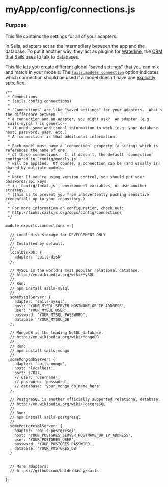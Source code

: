 # myApp/config/connections.js
### Purpose
This file contains the settings for all of your adapters.

In Sails, adapters act as the intermediary between the app and the database.  To put it another way, they act as plugins for [Waterline](https://github.com/balderdashy/waterline), the  [ORM](http://en.wikipedia.org/wiki/Object-relational_mapping) that Sails uses to talk to databases.   

This file lets you create different global "saved settings" that you can mix and match in your models. The [`sails.models.connection`](http://sailsjs.org/#!/documentation/anatomy/myApp/config/models.js.html) option indicates which connection should be used if a model doesn't have one [explicitly specified](http://sailsjs.org/#!/documentation/concepts/ORM/model-settings.html?q=connection).

<docmeta name="uniqueID" value="connectionsjs160878">
<docmeta name="displayName" value="connections.js">

```
/**
 * Connections
 * (sails.config.connections)
 *
 * `Connections` are like "saved settings" for your adapters.  What's the difference between
 * a connection and an adapter, you might ask?  An adapter (e.g. `sails-mysql`) is generic--
 * it needs some additional information to work (e.g. your database host, password, user, etc.)
 * A `connection` is that additional information.
 *
 * Each model must have a `connection` property (a string) which is references the name of one
 * of these connections.  If it doesn't, the default `connection` configured in `config/models.js`
 * will be applied.  Of course, a connection can be (and usually is) shared by multiple models.
 * .
 * Note: If you're using version control, you should put your passwords/api keys
 * in `config/local.js`, environment variables, or use another strategy.
 * (this is to prevent you from inadvertently pushing sensitive credentials up to your repository.)
 *
 * For more information on configuration, check out:
 * http://links.sailsjs.org/docs/config/connections
 */

module.exports.connections = {

  // Local disk storage for DEVELOPMENT ONLY
  //
  // Installed by default.
  //
  localDiskDb: {
    adapter: 'sails-disk'
  },

  // MySQL is the world's most popular relational database.
  // http://en.wikipedia.org/wiki/MySQL
  //
  // Run:
  // npm install sails-mysql
  //
  someMysqlServer: {
    adapter: 'sails-mysql',
    host: 'YOUR_MYSQL_SERVER_HOSTNAME_OR_IP_ADDRESS',
    user: 'YOUR_MYSQL_USER',
    password: 'YOUR_MYSQL_PASSWORD',
    database: 'YOUR_MYSQL_DB'
  },

  // MongoDB is the leading NoSQL database.
  // http://en.wikipedia.org/wiki/MongoDB
  //
  // Run:
  // npm install sails-mongo
  //
  someMongodbServer: {
    adapter: 'sails-mongo',
    host: 'localhost',
    port: 27017,
    // user: 'username',
    // password: 'password',
    // database: 'your_mongo_db_name_here'
  },

  // PostgreSQL is another officially supported relational database.
  // http://en.wikipedia.org/wiki/PostgreSQL
  //
  // Run:
  // npm install sails-postgresql
  //
  somePostgresqlServer: {
    adapter: 'sails-postgresql',
    host: 'YOUR_POSTGRES_SERVER_HOSTNAME_OR_IP_ADDRESS',
    user: 'YOUR_POSTGRES_USER',
    password: 'YOUR_POSTGRES_PASSWORD',
    database: 'YOUR_POSTGRES_DB'
  }


  // More adapters:
  // https://github.com/balderdashy/sails

};

```
